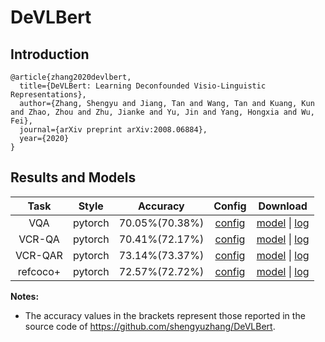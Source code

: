 # DeVLBert

## Introduction

```
@article{zhang2020devlbert,
  title={DeVLBert: Learning Deconfounded Visio-Linguistic Representations},
  author={Zhang, Shengyu and Jiang, Tan and Wang, Tan and Kuang, Kun and Zhao, Zhou and Zhu, Jianke and Yu, Jin and Yang, Hongxia and Wu, Fei},
  journal={arXiv preprint arXiv:2008.06884},
  year={2020}
}
```

## Results and Models

|   Task   |  Style  |    Accuracy    |                            Config                            |                           Download                           |
| :------: | :-----: | :------------: | :----------------------------------------------------------: | :----------------------------------------------------------: |
|   VQA    | pytorch | 70.05%(70.38%) | [config](https://mega.nz/file/mPhwlb6Z#suZoRH8JssPWSXz7woOr_8uyXnXu3D6SvD8fCnZQg7k) | [model](https://mega.nz/file/DXxATK4Y#fKyz5hBa8pfRZoBVjoiLphn1Mrikx7KQFj9ZPdc8fgU) &#124; [log](https://mega.nz/file/OP4ChJrT#cD_-SgOm5-FWdoPF3a00OUOAdxav-WwfFloU9Kdtdm4) |
|  VCR-QA  | pytorch | 70.41%(72.17%) | [config](https://mega.nz/file/Ta5A2b4a#SUntbCzXzAJjzsi2BLz25CsHCsoXv3jYcZLQf8Pdzls) | [model](https://mega.nz/file/6L4UzTDT#uoJK0yOJwtwhobt0Zk_ow0WmghNKVeKzirOjrBvjUaQ) &#124; [log](https://mega.nz/file/6K4GSbxY#7Ppr9wufwmI4Nud9g9kXp6FmlrPAXVJLwlDpLWY9ZRc) |
| VCR-QAR  | pytorch | 73.14%(73.37%) | [config](https://mega.nz/file/eWxyUCaR#813MsOCW98-bolnPWZ-ji7pneFUyRd8SNO5GXBBGfko) | [model](https://mega.nz/file/3TpySBxD#XrhLLv-EgtGgpaFbi0aQ70q99WOuzzcxjVbvWGVH-A8) &#124; [log](https://mega.nz/file/yCpkAYyA#jxeM0xi1BpELVgRFcgYDy8Ede6ocknPE8O9wrf4rzLE) |
| refcoco+ | pytorch | 72.57%(72.72%) | [config](https://mega.nz/file/ubxknJoB#yhIEOmQLc1evmVv0o-K5hqjHqYn01pYsLwyuXNPIDKg) | [model](https://mega.nz/file/fG52CKgK#p6g3CbYh3bWaMtR_NpKfcSf0eKQ1h4Wd47qYO8uhmB8) &#124; [log](https://mega.nz/file/vP4kXR5K#MI7jdpdGkdhejIM6GdQGV7UWIpYADg1DXDsNmJa_zFI) |

**Notes:**

- The accuracy values in the brackets represent those reported in the source code of https://github.com/shengyuzhang/DeVLBert.

